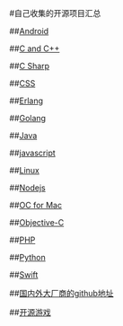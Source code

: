 #自己收集的开源项目汇总

##[Android](https://github.com/QQ920924960/FrankStars/blob/master/Android.md)

##[C and C++](https://github.com/QQ920924960/FrankStars/blob/master/C%20and%20C%2B%2B.md)

##[C Sharp](https://github.com/QQ920924960/FrankStars/blob/master/C%20Sharp.md)

##[CSS](https://github.com/QQ920924960/FrankStars/blob/master/CSS.md)

##[Erlang](https://github.com/QQ920924960/FrankStars/blob/master/Erlang.md)

##[Golang](https://github.com/QQ920924960/FrankStars/blob/master/Golang.md)

##[Java](https://github.com/QQ920924960/FrankStars/blob/master/Java.md)

##[javascript](https://github.com/QQ920924960/FrankStars/blob/master/JavaScript.md)

##[Linux](https://github.com/QQ920924960/FrankStars/blob/master/Linux.md)

##[Nodejs](https://github.com/QQ920924960/FrankStars/blob/master/Nodejs.md)

##[OC for Mac](https://github.com/QQ920924960/FrankStars/blob/master/OC%20for%20Mac.md)

##[Objective-C](https://github.com/QQ920924960/FrankStars/blob/master/.Net.md)

##[PHP](https://github.com/QQ920924960/FrankStars/blob/master/PHP.md)

##[Python](https://github.com/QQ920924960/FrankStars/blob/master/Python.md)

##[Swift](https://github.com/QQ920924960/FrankStars/blob/master/Swift.md)

##[国内外大厂商的github地址](https://github.com/QQ920924960/FrankStars/blob/master/%E5%9B%BD%E5%86%85%E5%A4%96%E5%A4%A7%E5%8E%82%E5%95%86%E7%9A%84github%E5%9C%B0%E5%9D%80.md)

##[开源游戏](https://github.com/QQ920924960/FrankStars/blob/master/%E5%BC%80%E6%BA%90%E6%B8%B8%E6%88%8F.md)


